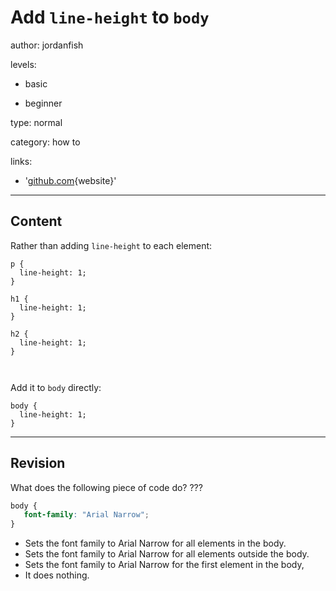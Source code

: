 # Add `line-height` to `body`
author: jordanfish

levels:

  - basic

  - beginner

type: normal

category: how to

links:

  - '[github.com](https://github.com/AllThingsSmitty/css-protips){website}'

---
## Content

Rather than adding `line-height` to each element:

```
p {
  line-height: 1;
}

h1 {
  line-height: 1;
}

h2 {
  line-height: 1;
}



```


Add it to `body` directly:
```
body {
  line-height: 1;
}
```

---
## Revision

What does the following piece of code do? ???
```css
body {
   font-family: "Arial Narrow";
}
```
* Sets the font family to Arial Narrow for all elements in the body.
* Sets the font family to Arial Narrow for all elements outside the body.
* Sets the font family to Arial Narrow for the first element in the body,
* It does nothing.